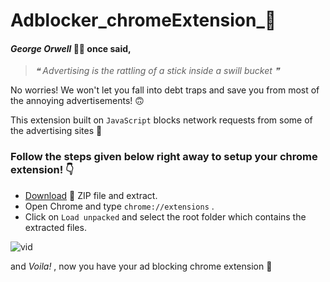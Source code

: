 # Adblocker_chromeExtension_🧩
####  *George Orwell* 👨‍🏫 once said,
> *❝ Advertising is the rattling of a stick inside a swill bucket ❞*
 
 No worries! We won't let you fall into debt traps and save you from most of the annoying advertisements! 🙃
 
 This extension built on `JavaScript` blocks network requests from some of the advertising sites 🚫
### Follow the steps given below right away to setup your chrome extension! 👇
- [Download](https://github.com/Mukheem1603/Adblocker_chromeExtension_/archive/master.zip) 🔰 ZIP file and extract.
- Open Chrome and type `chrome://extensions` .
- Click on `Load unpacked` and select the root folder which contains the extracted files.

 ![vid](./icons/walkthrough.gif)

 and *Voila!* , now you have your ad blocking chrome extension 🌟
